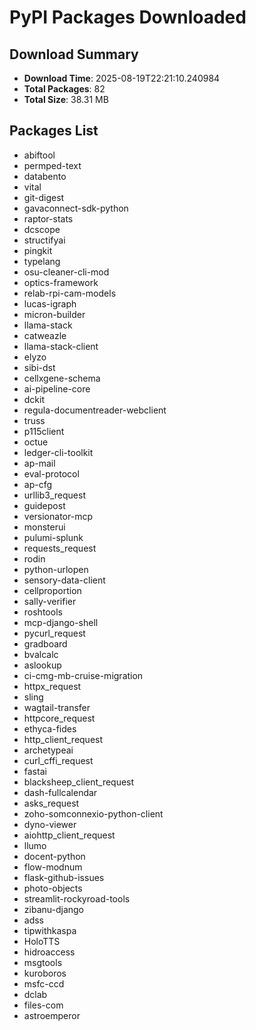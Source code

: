 # PyPI Packages Downloaded

## Download Summary
- **Download Time**: 2025-08-19T22:21:10.240984
- **Total Packages**: 82
- **Total Size**: 38.31 MB

## Packages List
- abiftool
- permped-text
- databento
- vital
- git-digest
- gavaconnect-sdk-python
- raptor-stats
- dcscope
- structifyai
- pingkit
- typelang
- osu-cleaner-cli-mod
- optics-framework
- relab-rpi-cam-models
- lucas-igraph
- micron-builder
- llama-stack
- catweazle
- llama-stack-client
- elyzo
- sibi-dst
- cellxgene-schema
- ai-pipeline-core
- dckit
- regula-documentreader-webclient
- truss
- p115client
- octue
- ledger-cli-toolkit
- ap-mail
- eval-protocol
- ap-cfg
- urllib3_request
- guidepost
- versionator-mcp
- monsterui
- pulumi-splunk
- requests_request
- rodin
- python-urlopen
- sensory-data-client
- cellproportion
- sally-verifier
- roshtools
- mcp-django-shell
- pycurl_request
- gradboard
- bvalcalc
- aslookup
- ci-cmg-mb-cruise-migration
- httpx_request
- sling
- wagtail-transfer
- httpcore_request
- ethyca-fides
- http_client_request
- archetypeai
- curl_cffi_request
- fastai
- blacksheep_client_request
- dash-fullcalendar
- asks_request
- zoho-somconnexio-python-client
- dyno-viewer
- aiohttp_client_request
- llumo
- docent-python
- flow-modnum
- flask-github-issues
- photo-objects
- streamlit-rockyroad-tools
- zibanu-django
- adss
- tipwithkaspa
- HoloTTS
- hidroaccess
- msgtools
- kuroboros
- msfc-ccd
- dclab
- files-com
- astroemperor
